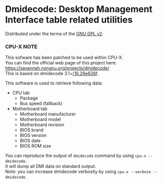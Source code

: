 # Dmidecode: Desktop Management Interface table related utilities

Distributed under the terms of the [GNU GPL v2](https://github.com/X0rg/CPU-X/blob/master/src/dmidecode/LICENSE).

### CPU-X NOTE

This sofware has been patched to be used within CPU-X.  
You can find the official web page of this project here: https://savannah.nongnu.org/projects/dmidecode/  
This is based on dmidecode 3.1+[r16.29e626f](https://git.savannah.gnu.org/cgit/dmidecode.git/commit/?id=29e626f6ed3edb72ebd2ca3fe0e1fbd956ab71a1).

This software is used to retrieve following data:

- CPU tab
  - Package
  - Bus speed (fallback)
- Motherboard tab
  - Motherboard manufacturer
  - Motherboard model
  - Motherboard revision
  - BIOS brand
  - BIOS version
  - BIOS date
  - BIOS ROM size

You can reproduce the output of `dmidecode` command by using `cpu-x --dmidecode`.  
It will dump all DMI data on standard output.  
Note: you can increase dmidecode verbosity by using `cpu-x --verbose --dmidecode`.
